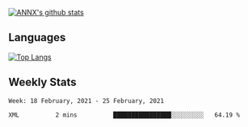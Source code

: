 [![ANNX's github stats](https://github-readme-stats.vercel.app/api?username=NXAN2901&count_private=true&show_icons=true&theme=vue)](https://github.com/NXAN2901)

## Languages
[![Top Langs](https://github-readme-stats.vercel.app/api/top-langs/?username=NXAN2901)](https://github.com/NXAN2901)

## Weekly Stats
<!--START_SECTION:waka-->
```text
Week: 18 February, 2021 - 25 February, 2021

XML          2 mins          ████████████████░░░░░░░░░   64.19 % 
```
<!--END_SECTION:waka-->
